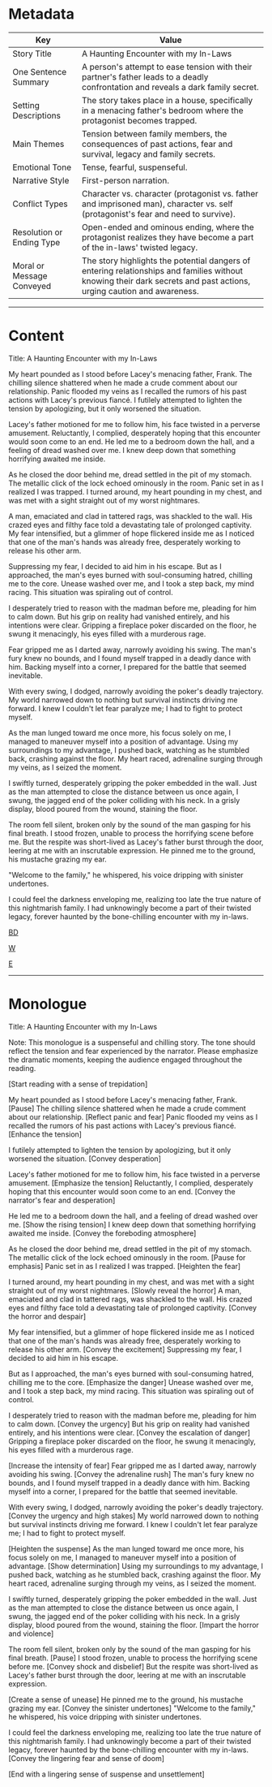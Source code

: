 
# Metadata

| Key                       | Value |
|---------------------------|-------|
| Story Title | A Haunting Encounter with my In-Laws |
| One Sentence Summary | A person's attempt to ease tension with their partner's father leads to a deadly confrontation and reveals a dark family secret. |
| Setting Descriptions | The story takes place in a house, specifically in a menacing father's bedroom where the protagonist becomes trapped. |
| Main Themes | Tension between family members, the consequences of past actions, fear and survival, legacy and family secrets. |
| Emotional Tone | Tense, fearful, suspenseful. |
| Narrative Style | First-person narration. |
| Conflict Types | Character vs. character (protagonist vs. father and imprisoned man), character vs. self (protagonist's fear and need to survive). |
| Resolution or Ending Type | Open-ended and ominous ending, where the protagonist realizes they have become a part of the in-laws' twisted legacy. |
| Moral or Message Conveyed | The story highlights the potential dangers of entering relationships and families without knowing their dark secrets and past actions, urging caution and awareness. |



---

# Content
Title: A Haunting Encounter with my In-Laws

My heart pounded as I stood before Lacey's menacing father, Frank. The chilling silence shattered when he made a crude comment about our relationship. Panic flooded my veins as I recalled the rumors of his past actions with Lacey's previous fiancé. I futilely attempted to lighten the tension by apologizing, but it only worsened the situation.

Lacey's father motioned for me to follow him, his face twisted in a perverse amusement. Reluctantly, I complied, desperately hoping that this encounter would soon come to an end. He led me to a bedroom down the hall, and a feeling of dread washed over me. I knew deep down that something horrifying awaited me inside.

As he closed the door behind me, dread settled in the pit of my stomach. The metallic click of the lock echoed ominously in the room. Panic set in as I realized I was trapped. I turned around, my heart pounding in my chest, and was met with a sight straight out of my worst nightmares.

A man, emaciated and clad in tattered rags, was shackled to the wall. His crazed eyes and filthy face told a devastating tale of prolonged captivity. My fear intensified, but a glimmer of hope flickered inside me as I noticed that one of the man's hands was already free, desperately working to release his other arm.

Suppressing my fear, I decided to aid him in his escape. But as I approached, the man's eyes burned with soul-consuming hatred, chilling me to the core. Unease washed over me, and I took a step back, my mind racing. This situation was spiraling out of control.

I desperately tried to reason with the madman before me, pleading for him to calm down. But his grip on reality had vanished entirely, and his intentions were clear. Gripping a fireplace poker discarded on the floor, he swung it menacingly, his eyes filled with a murderous rage.

Fear gripped me as I darted away, narrowly avoiding his swing. The man's fury knew no bounds, and I found myself trapped in a deadly dance with him. Backing myself into a corner, I prepared for the battle that seemed inevitable.

With every swing, I dodged, narrowly avoiding the poker's deadly trajectory. My world narrowed down to nothing but survival instincts driving me forward. I knew I couldn't let fear paralyze me; I had to fight to protect myself.

As the man lunged toward me once more, his focus solely on me, I managed to maneuver myself into a position of advantage. Using my surroundings to my advantage, I pushed back, watching as he stumbled back, crashing against the floor. My heart raced, adrenaline surging through my veins, as I seized the moment.

I swiftly turned, desperately gripping the poker embedded in the wall. Just as the man attempted to close the distance between us once again, I swung, the jagged end of the poker colliding with his neck. In a grisly display, blood poured from the wound, staining the floor.

The room fell silent, broken only by the sound of the man gasping for his final breath. I stood frozen, unable to process the horrifying scene before me. But the respite was short-lived as Lacey's father burst through the door, leering at me with an inscrutable expression. He pinned me to the ground, his mustache grazing my ear.

"Welcome to the family," he whispered, his voice dripping with sinister undertones.

I could feel the darkness enveloping me, realizing too late the true nature of this nightmarish family. I had unknowingly become a part of their twisted legacy, forever haunted by the bone-chilling encounter with my in-laws.

[BD](https://www.reddit.com/r/ByfelsDisciple/)

[W](https://www.youtube.com/channel/UCcn_pa1QfNMRzbTuJqXSoRQ)

[E](https://www.reddit.com/r/TheCrypticCompendium/)

---

# Monologue
Title: A Haunting Encounter with my In-Laws

Note: This monologue is a suspenseful and chilling story. The tone should reflect the tension and fear experienced by the narrator. Please emphasize the dramatic moments, keeping the audience engaged throughout the reading.

[Start reading with a sense of trepidation]

My heart pounded as I stood before Lacey's menacing father, Frank. [Pause] The chilling silence shattered when he made a crude comment about our relationship. [Reflect panic and fear] Panic flooded my veins as I recalled the rumors of his past actions with Lacey's previous fiancé. [Enhance the tension]

I futilely attempted to lighten the tension by apologizing, but it only worsened the situation. [Convey desperation]

Lacey's father motioned for me to follow him, his face twisted in a perverse amusement. [Emphasize the tension] Reluctantly, I complied, desperately hoping that this encounter would soon come to an end. [Convey the narrator's fear and desperation]

He led me to a bedroom down the hall, and a feeling of dread washed over me. [Show the rising tension] I knew deep down that something horrifying awaited me inside. [Convey the foreboding atmosphere]

As he closed the door behind me, dread settled in the pit of my stomach. The metallic click of the lock echoed ominously in the room. [Pause for emphasis] Panic set in as I realized I was trapped. [Heighten the fear]

I turned around, my heart pounding in my chest, and was met with a sight straight out of my worst nightmares. [Slowly reveal the horror] A man, emaciated and clad in tattered rags, was shackled to the wall. His crazed eyes and filthy face told a devastating tale of prolonged captivity. [Convey the horror and despair]

My fear intensified, but a glimmer of hope flickered inside me as I noticed that one of the man's hands was already free, desperately working to release his other arm. [Convey the excitement] Suppressing my fear, I decided to aid him in his escape.

But as I approached, the man's eyes burned with soul-consuming hatred, chilling me to the core. [Emphasize the danger] Unease washed over me, and I took a step back, my mind racing. This situation was spiraling out of control.

I desperately tried to reason with the madman before me, pleading for him to calm down. [Convey the urgency] But his grip on reality had vanished entirely, and his intentions were clear. [Convey the escalation of danger] Gripping a fireplace poker discarded on the floor, he swung it menacingly, his eyes filled with a murderous rage.

[Increase the intensity of fear] Fear gripped me as I darted away, narrowly avoiding his swing. [Convey the adrenaline rush] The man's fury knew no bounds, and I found myself trapped in a deadly dance with him. Backing myself into a corner, I prepared for the battle that seemed inevitable.

With every swing, I dodged, narrowly avoiding the poker's deadly trajectory. [Convey the urgency and high stakes] My world narrowed down to nothing but survival instincts driving me forward. I knew I couldn't let fear paralyze me; I had to fight to protect myself.

[Heighten the suspense] As the man lunged toward me once more, his focus solely on me, I managed to maneuver myself into a position of advantage. [Show determination] Using my surroundings to my advantage, I pushed back, watching as he stumbled back, crashing against the floor. My heart raced, adrenaline surging through my veins, as I seized the moment.

I swiftly turned, desperately gripping the poker embedded in the wall. Just as the man attempted to close the distance between us once again, I swung, the jagged end of the poker colliding with his neck. In a grisly display, blood poured from the wound, staining the floor. [Impart the horror and violence]

The room fell silent, broken only by the sound of the man gasping for his final breath. [Pause] I stood frozen, unable to process the horrifying scene before me. [Convey shock and disbelief] But the respite was short-lived as Lacey's father burst through the door, leering at me with an inscrutable expression.

[Create a sense of unease] He pinned me to the ground, his mustache grazing my ear. [Convey the sinister undertones] "Welcome to the family," he whispered, his voice dripping with sinister undertones.

I could feel the darkness enveloping me, realizing too late the true nature of this nightmarish family. I had unknowingly become a part of their twisted legacy, forever haunted by the bone-chilling encounter with my in-laws. [Convey the lingering fear and sense of doom]

[End with a lingering sense of suspense and unsettlement]
